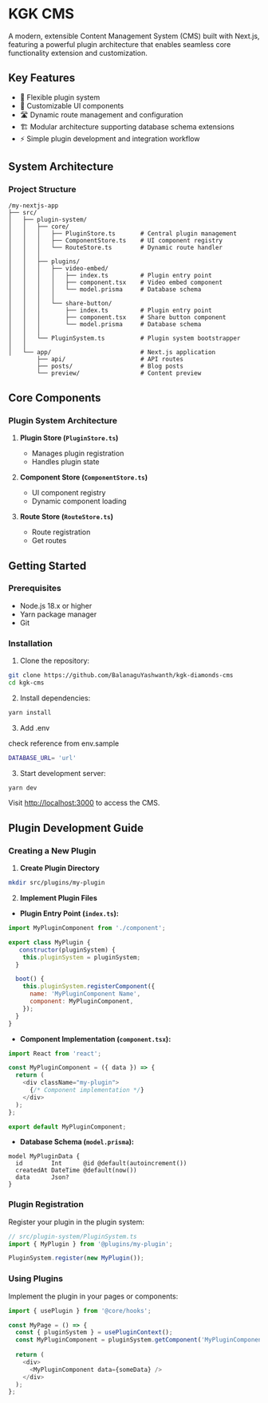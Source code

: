 # **KGK CMS**

A modern, extensible Content Management System (CMS) built with Next.js, featuring a powerful plugin architecture that enables seamless core functionality extension and customization.

## **Key Features**
- 🔌 Flexible plugin system
- 🎨 Customizable UI components
- 🛣️ Dynamic route management and configuration
- 🏗️ Modular architecture supporting database schema extensions
- ⚡ Simple plugin development and integration workflow

## **System Architecture**

### Project Structure
```
/my-nextjs-app
├── src/
│   ├── plugin-system/
│   │   ├── core/
│   │   │   ├── PluginStore.ts       # Central plugin management
│   │   │   ├── ComponentStore.ts    # UI component registry
│   │   │   └── RouteStore.ts        # Dynamic route handler
│   │   │
│   │   ├── plugins/
│   │   │   ├── video-embed/
│   │   │   │   ├── index.ts         # Plugin entry point
│   │   │   │   ├── component.tsx    # Video embed component
│   │   │   │   └── model.prisma     # Database schema
│   │   │   │
│   │   │   └── share-button/
│   │   │       ├── index.ts         # Plugin entry point
│   │   │       ├── component.tsx    # Share button component
│   │   │       └── model.prisma     # Database schema
│   │   │
│   │   └── PluginSystem.ts          # Plugin system bootstrapper
│   │
│   └── app/                         # Next.js application
        ├── api/                     # API routes
        ├── posts/                   # Blog posts
        └── preview/                 # Content preview
```

## **Core Components**

### Plugin System Architecture

1. **Plugin Store (`PluginStore.ts`)**
   - Manages plugin registration
   - Handles plugin state

2. **Component Store (`ComponentStore.ts`)**
   - UI component registry
   - Dynamic component loading

3. **Route Store (`RouteStore.ts`)**
   - Route registration
   - Get routes

## **Getting Started**

### Prerequisites
- Node.js 18.x or higher
- Yarn package manager
- Git

### Installation

1. Clone the repository:
```bash
git clone https://github.com/BalanaguYashwanth/kgk-diamonds-cms
cd kgk-cms
```

2. Install dependencies:
```bash
yarn install
```

3. Add .env

check reference from env.sample

```bash
DATABASE_URL= 'url'
```

3. Start development server:
```bash
yarn dev
```

Visit [http://localhost:3000](http://localhost:3000) to access the CMS.

## **Plugin Development Guide**

### Creating a New Plugin

1. **Create Plugin Directory**
```bash
mkdir src/plugins/my-plugin
```

2. **Implement Plugin Files**

- **Plugin Entry Point (`index.ts`):**
```javascript
import MyPluginComponent from './component';

export class MyPlugin {
   constructor(pluginSystem) {
    this.pluginSystem = pluginSystem;
  }

  boot() {
    this.pluginSystem.registerComponent({
      name: 'MyPluginComponent Name',
      component: MyPluginComponent,
    });
  }
}
```

- **Component Implementation (`component.tsx`):**
```javascript
import React from 'react';

const MyPluginComponent = ({ data }) => {
  return (
    <div className="my-plugin">
      {/* Component implementation */}
    </div>
  );
};

export default MyPluginComponent;
```

- **Database Schema (`model.prisma`):**
```prisma
model MyPluginData {
  id        Int      @id @default(autoincrement())
  createdAt DateTime @default(now())
  data      Json?
}
```

### Plugin Registration

Register your plugin in the plugin system:

```javascript
// src/plugin-system/PluginSystem.ts
import { MyPlugin } from '@plugins/my-plugin';

PluginSystem.register(new MyPlugin());
```

### Using Plugins

Implement the plugin in your pages or components:

```javascript
import { usePlugin } from '@core/hooks';

const MyPage = () => {
  const { pluginSystem } = usePluginContext();
  const MyPluginComponent = pluginSystem.getComponent('MyPluginComponent');
  
  return (
    <div>
      <MyPluginComponent data={someData} />
    </div>
  );
};
```